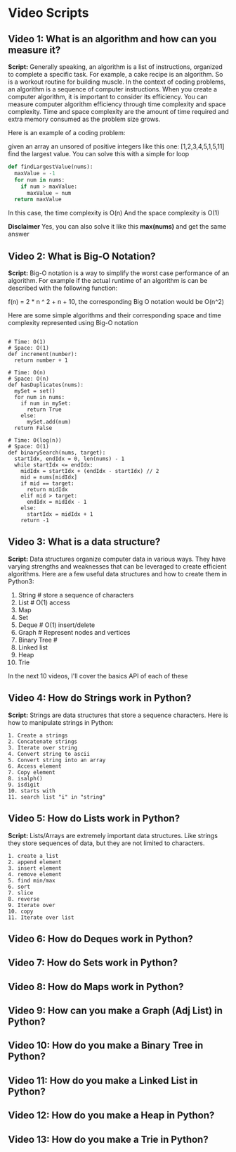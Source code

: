 # Video Scripts

## Video 1: What is an algorithm and how can you measure it?

**Script:** Generally speaking, an algorithm is a list of instructions, organized to complete a specific task. For example, a cake recipe is an algorithm. So is a workout routine for building muscle. In the context of coding problems, an algorithm is a sequence of computer instructions. When you create a computer algorithm, it is important to consider its efficiency. You can measure computer algorithm efficiency through time complexity and space complexity. Time and space complexity are the amount of time required and extra memory consumed as the problem size grows.

Here is an example of a coding problem:

given an array an unsored of positive integers like this one: [1,2,3,4,5,1,5,11] find the largest value. You can solve this with a simple for loop

```python
def findLargestValue(nums):
  maxValue = -1
  for num in nums:
    if num > maxValue:
      maxValue = num
  return maxValue
```
In this case, the time complexity is O(n)
And the space complexity is O(1)

**Disclaimer** Yes, you can also solve it like this **max(nums)** and get the same answer

## Video 2: What is Big-O Notation?

**Script:** Big-O notation is a way to simplify the worst case performance of an algorithm. For example if the actual runtime of an algorithm is can be described with the following function:

f(n) = 2 * n ^ 2  + n + 10, the corresponding Big O notation would be O(n^2) 

Here are some simple algorithms and their corresponding space and time complexity represented using Big-O notation 

```python3

# Time: O(1)
# Space: O(1)
def increment(number):
  return number + 1

# Time: O(n)
# Space: O(n)
def hasDuplicates(nums):
  mySet = set()
  for num in nums:
    if num in mySet:
      return True
    else:
      mySet.add(num)
  return False

# Time: O(log(n))
# Space: O(1)
def binarySearch(nums, target):
  startIdx, endIdx = 0, len(nums) - 1
  while startIdx <= endIdx:
    midIdx = startIdx + (endIdx - startIdx) // 2
    mid = nums[midIdx]
    if mid == target:
      return midIdx
    elif mid > target:
      endIdx = midIdx - 1
    else:
      startIdx = midIdx + 1
    return -1
```

## Video 3: What is a data structure?

**Script:** Data structures organize computer data in various ways. They have varying strengths and weaknesses that can be leveraged to create efficient algorithms. Here are a few useful data structures and how to create them in Python3:

1. String # store a sequence of characters
2. List # O(1) access
3. Map
4. Set
5. Deque # O(1) insert/delete
6. Graph # Represent nodes and vertices
7. Binary Tree # 
8. Linked list
9. Heap
10. Trie

In the next 10 videos, I'll cover the basics API of each of these 

## Video 4: How do Strings work in Python?

**Script:** Strings are data structures that store a sequence characters. Here is how to manipulate strings in Python:

```python3
1. Create a strings
2. Concatenate strings
3. Iterate over string
4. Convert string to ascii
5. Convert string into an array
6. Access element
7. Copy element
8. isalph()
9. isdigit
10. starts with
11. search list "i" in "string"
```

## Video 5: How do Lists work in Python?

**Script:** Lists/Arrays are extremely important data structures. Like strings they store sequences of data, but they are not limited to characters. 

```python3
1. create a list
2. append element
3. insert element
4. remove element
5. find min/max
6. sort
7. slice
8. reverse
9. Iterate over
10. copy
11. Iterate over list 
```
## Video 6: How do Deques work in Python?
## Video 7: How do Sets work in Python?
## Video 8: How do Maps work in Python?
## Video 9: How can you make a Graph (Adj List) in Python?
## Video 10: How do you make a Binary Tree in Python?
## Video 11: How do you make a Linked List in Python?
## Video 12: How do you make a Heap in Python?
## Video 13: How do you make a Trie in Python?

